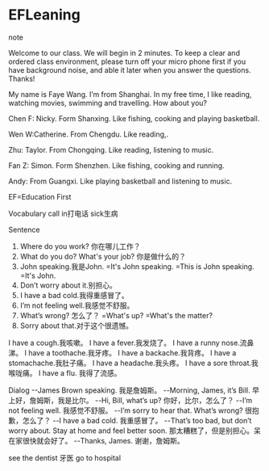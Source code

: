 # EFLeaning
note


Welcome to our class. We will begin in 2 minutes. To keep a clear and ordered class environment, please turn off your micro phone first if you have background noise, and able it later when you answer the questions. Thanks!

My name is Faye Wang. I’m from Shanghai. In my free time, I like reading, watching movies, swimming and travelling. How about you?

Chen F: Nicky. Form Shanxing. Like fishing, cooking and playing basketball. 

Wen W:Catherine. From Chengdu. Like reading,.

Zhu: Taylor. From Chongqing. Like reading, listening to music. 

Fan Z: Simon. Form Shenzhen. Like fishing, cooking and running.

Andy: From Guangxi. Like playing basketball and listening to music. 

EF=Education First 

Vocabulary
call in打电话
sick生病
 
Sentence
1. Where do you work?
你在哪儿工作？
2. What do you do?
What's your job?
你是做什么的？
3. John speaking.我是John.
=It's John speaking.
=This is John speaking.
=It's John.
4. Don’t worry about it.别担心。
5. I have a bad cold.我得重感冒了。
6. I’m not feeling well.我感觉不舒服。
7. What’s wrong? 怎么了？
=What's up?
=What's the matter?
8. Sorry about that.对于这个很遗憾。

I have a cough.我咳嗽。
I have a fever.我发烧了。
I have a runny nose.流鼻涕。
I have a toothache.我牙疼。
I have a backache.我背疼。
I have a stomachache.我肚子痛。
I have a headache.我头疼。
I have a sore throat.我喉咙痛。
I have a flu. 我得了流感。

Dialog
--James Brown speaking.
我是詹姆斯。
--Morning, James, it’s Bill.
早上好，詹姆斯，我是比尔。
--Hi, Bill, what’s up?
你好，比尔，怎么了？
--I’m not feeling well.
我感觉不舒服。
--I’m sorry to hear that. What’s wrong?
很抱歉，怎么了？
--I have a bad cold.
我重感冒了。
--That’s too bad, but don’t worry about. Stay at home and feel better soon.
那太糟糕了，但是别担心。呆在家很快就会好了。
--Thanks, James.
谢谢，詹姆斯。

see the dentist 牙医
go to hospital 




